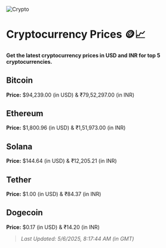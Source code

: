
![Crypto](https://www.techguide.com.au/wp-content/uploads/2020/11/crypto3.jpeg)

# Cryptocurrency Prices 🪙📈

#### Get the latest cryptocurrency prices in USD and INR for top 5 cryptocurrencies.

## Bitcoin

**Price:** $94,239.00 (in USD) & ₹79,52,297.00 (in INR)

## Ethereum

**Price:** $1,800.96 (in USD) & ₹1,51,973.00 (in INR)

## Solana

**Price:** $144.64 (in USD) & ₹12,205.21 (in INR)

## Tether

**Price:** $1.00 (in USD) & ₹84.37 (in INR)

## Dogecoin

**Price:** $0.17 (in USD) & ₹14.20 (in INR)

> _Last Updated: 5/6/2025, 8:17:44 AM (in GMT)_
